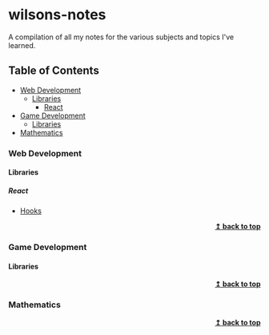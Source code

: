 # wilsons-notes <!-- omit in toc -->
A compilation of all my notes for the various subjects and topics I've learned.

## Table of Contents <!-- omit in toc -->
- [Web Development](#web-development)
  - [Libraries](#libraries)
    - [React](#react)
- [Game Development](#game-development)
  - [Libraries](#libraries-1)
- [Mathematics](#mathematics)


### Web Development

#### Libraries
##### React
- [Hooks](web-development/react/Hooks.md)
<div align="right">
    <b><a href="#table-of-contents">↥ back to top</a></b>
</div>

### Game Development
#### Libraries
<div align="right">
    <b><a href="#table-of-contents">↥ back to top</a></b>
</div>

### Mathematics
<div align="right">
    <b><a href="#table-of-contents">↥ back to top</a></b>
</div>